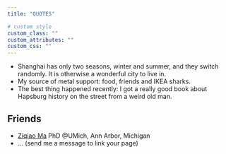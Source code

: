 ```yaml
---
title: "QUOTES"

# custom style
custom_class: "" 
custom_attributes: "" 
custom_css: ""
---
```

- Shanghai has only two seasons, winter and summer, and they switch randomly. It is otherwise a wonderful city to live in. 
- My source of metal support: food, friends and IKEA sharks. 
- The best thing happened recently: I got a really good book about Hapsburg history on the street from a weird old man.

## Friends

- <a href="https://mars-tin.github.io/">Ziqiao Ma</a> PhD @UMich, Ann Arbor, Michigan
- ... (send me a message to link your page)
